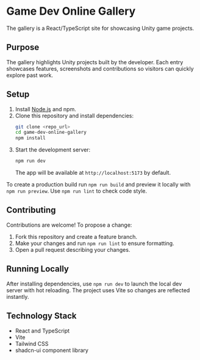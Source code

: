 # Game Dev Online Gallery

The gallery is a React/TypeScript site for showcasing Unity game projects.

## Purpose

The gallery highlights Unity projects built by the developer. Each entry showcases features, screenshots and contributions so visitors can quickly explore past work.


## Setup

1. Install [Node.js](https://nodejs.org/) and npm.
2. Clone this repository and install dependencies:
   ```bash
   git clone <repo_url>
   cd game-dev-online-gallery
   npm install
   ```
3. Start the development server:
   ```bash
   npm run dev
   ```
   The app will be available at `http://localhost:5173` by default.

To create a production build run `npm run build` and preview it locally with `npm run preview`. Use `npm run lint` to check code style.

## Contributing

Contributions are welcome! To propose a change:

1. Fork this repository and create a feature branch.
2. Make your changes and run `npm run lint` to ensure formatting.
3. Open a pull request describing your changes.

## Running Locally

After installing dependencies, use `npm run dev` to launch the local dev server with hot reloading. The project uses Vite so changes are reflected instantly.

## Technology Stack

- React and TypeScript
- Vite
- Tailwind CSS
- shadcn-ui component library


